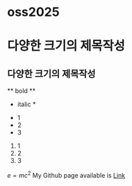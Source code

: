 # oss2025

# 다양한 크기의 제목작성
## 다양한 크기의 제목작성

** bold **
* italic *

- 1
- 2
- 3

1. 1
2. 2
3. 3

$e=mc^2$
My Github page available is [Link](https://www.donga.ac.kr)
